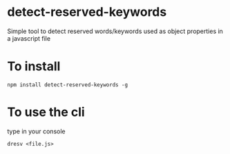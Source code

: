 # detect-reserved-keywords
Simple tool to detect reserved words/keywords used as object properties in a javascript file


# To install

```npm install detect-reserved-keywords -g```

# To use the cli
type in your console

```dresv <file.js>```
